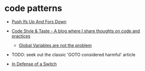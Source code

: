 code patterns
=============

* [Push Ifs Up And Fors Down](https://matklad.github.io/2023/11/15/push-ifs-up-and-fors-down.html)


* [Code Style & Taste - A blog where I share thoughts on code and practices](https://codestyleandtaste.com/)
    * [Global Variables are not the problem](https://codestyleandtaste.com/globals-are-not-the-problem.html)

* TODO: seek out the classic 'GOTO considered harmful' article

* [In Defense of a Switch](https://pkolaczk.github.io/in-defense-of-switch/)
